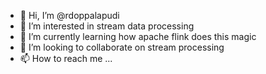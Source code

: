 - 👋 Hi, I’m @rdoppalapudi
- 👀 I’m interested in stream data processing
- 🌱 I’m currently learning how apache flink does this magic
- 💞️ I’m looking to collaborate on stream processing
- 📫 How to reach me ...

<!---
rdoppalapudi/rdoppalapudi is a ✨ special ✨ repository because its `README.md` (this file) appears on your GitHub profile.
You can click the Preview link to take a look at your changes.
--->
